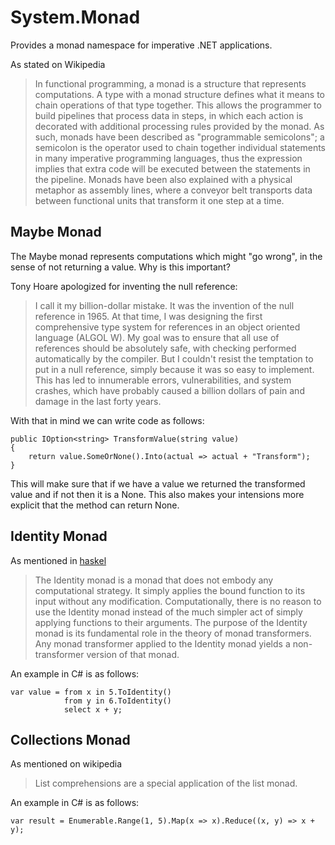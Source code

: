 System.Monad
============

Provides a monad namespace for imperative .NET applications.

As stated on Wikipedia

> In functional programming, a monad is a structure that represents computations. A type with a monad structure defines what it means to chain operations of that type together. This allows the programmer to build pipelines that process data in steps, in which each action is decorated with additional processing rules provided by the monad. As such, monads have been described as "programmable semicolons"; a semicolon is the operator used to chain together individual statements in many imperative programming languages, thus the expression implies that extra code will be executed between the statements in the pipeline. Monads have been also explained with a physical metaphor as assembly lines, where a conveyor belt transports data between functional units that transform it one step at a time.

Maybe Monad
-----------

The Maybe monad represents computations which might "go wrong", in the sense of not returning a value. Why is this important?   

Tony Hoare apologized for inventing the null reference:

> I call it my billion-dollar mistake. It was the invention of the null reference in 1965. At that time, I was designing the first comprehensive type system for references in an object oriented language (ALGOL W). My goal was to ensure that all use of references should be absolutely safe, with checking performed automatically by the compiler. But I couldn't resist the temptation to put in a null reference, simply because it was so easy to implement. This has led to innumerable errors, vulnerabilities, and system crashes, which have probably caused a billion dollars of pain and damage in the last forty years.

With that in mind we can write code as follows:

	public IOption<string> TransformValue(string value)
    {
        return value.SomeOrNone().Into(actual => actual + "Transform");
    }

 This will make sure that if we have a value we returned the transformed value and if not then it is a None. This also makes your intensions more explicit that the method can return None.

Identity Monad
--------------

As mentioned in [haskel](http://hackage.haskell.org/packages/archive/mtl/1.1.0.2/doc/html/Control-Monad-Identity.html)

> The Identity monad is a monad that does not embody any computational strategy. It simply applies the bound function to its input without any modification. Computationally, there is no reason to use the Identity monad instead of the much simpler act of simply applying functions to their arguments. The purpose of the Identity monad is its fundamental role in the theory of monad transformers. Any monad transformer applied to the Identity monad yields a non-transformer version of that monad.

An example in C# is as follows:

    var value = from x in 5.ToIdentity()
                from y in 6.ToIdentity()
                select x + y;

Collections Monad
-----------------

As mentioned on wikipedia

> List comprehensions are a special application of the list monad.

An example in C# is as follows:

    var result = Enumerable.Range(1, 5).Map(x => x).Reduce((x, y) => x + y);